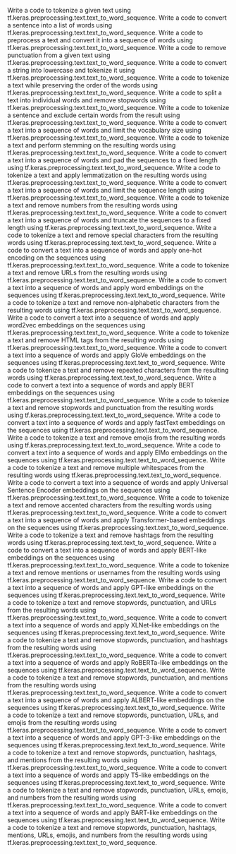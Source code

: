 Write a code to tokenize a given text using tf.keras.preprocessing.text.text_to_word_sequence.
Write a code to convert a sentence into a list of words using tf.keras.preprocessing.text.text_to_word_sequence.
Write a code to preprocess a text and convert it into a sequence of words using tf.keras.preprocessing.text.text_to_word_sequence.
Write a code to remove punctuation from a given text using tf.keras.preprocessing.text.text_to_word_sequence.
Write a code to convert a string into lowercase and tokenize it using tf.keras.preprocessing.text.text_to_word_sequence.
Write a code to tokenize a text while preserving the order of the words using tf.keras.preprocessing.text.text_to_word_sequence.
Write a code to split a text into individual words and remove stopwords using tf.keras.preprocessing.text.text_to_word_sequence.
Write a code to tokenize a sentence and exclude certain words from the result using tf.keras.preprocessing.text.text_to_word_sequence.
Write a code to convert a text into a sequence of words and limit the vocabulary size using tf.keras.preprocessing.text.text_to_word_sequence.
Write a code to tokenize a text and perform stemming on the resulting words using tf.keras.preprocessing.text.text_to_word_sequence.
Write a code to convert a text into a sequence of words and pad the sequences to a fixed length using tf.keras.preprocessing.text.text_to_word_sequence.
Write a code to tokenize a text and apply lemmatization on the resulting words using tf.keras.preprocessing.text.text_to_word_sequence.
Write a code to convert a text into a sequence of words and limit the sequence length using tf.keras.preprocessing.text.text_to_word_sequence.
Write a code to tokenize a text and remove numbers from the resulting words using tf.keras.preprocessing.text.text_to_word_sequence.
Write a code to convert a text into a sequence of words and truncate the sequences to a fixed length using tf.keras.preprocessing.text.text_to_word_sequence.
Write a code to tokenize a text and remove special characters from the resulting words using tf.keras.preprocessing.text.text_to_word_sequence.
Write a code to convert a text into a sequence of words and apply one-hot encoding on the sequences using tf.keras.preprocessing.text.text_to_word_sequence.
Write a code to tokenize a text and remove URLs from the resulting words using tf.keras.preprocessing.text.text_to_word_sequence.
Write a code to convert a text into a sequence of words and apply word embeddings on the sequences using tf.keras.preprocessing.text.text_to_word_sequence.
Write a code to tokenize a text and remove non-alphabetic characters from the resulting words using tf.keras.preprocessing.text.text_to_word_sequence.
Write a code to convert a text into a sequence of words and apply word2vec embeddings on the sequences using tf.keras.preprocessing.text.text_to_word_sequence.
Write a code to tokenize a text and remove HTML tags from the resulting words using tf.keras.preprocessing.text.text_to_word_sequence.
Write a code to convert a text into a sequence of words and apply GloVe embeddings on the sequences using tf.keras.preprocessing.text.text_to_word_sequence.
Write a code to tokenize a text and remove repeated characters from the resulting words using tf.keras.preprocessing.text.text_to_word_sequence.
Write a code to convert a text into a sequence of words and apply BERT embeddings on the sequences using tf.keras.preprocessing.text.text_to_word_sequence.
Write a code to tokenize a text and remove stopwords and punctuation from the resulting words using tf.keras.preprocessing.text.text_to_word_sequence.
Write a code to convert a text into a sequence of words and apply fastText embeddings on the sequences using tf.keras.preprocessing.text.text_to_word_sequence.
Write a code to tokenize a text and remove emojis from the resulting words using tf.keras.preprocessing.text.text_to_word_sequence.
Write a code to convert a text into a sequence of words and apply ElMo embeddings on the sequences using tf.keras.preprocessing.text.text_to_word_sequence.
Write a code to tokenize a text and remove multiple whitespaces from the resulting words using tf.keras.preprocessing.text.text_to_word_sequence.
Write a code to convert a text into a sequence of words and apply Universal Sentence Encoder embeddings on the sequences using tf.keras.preprocessing.text.text_to_word_sequence.
Write a code to tokenize a text and remove accented characters from the resulting words using tf.keras.preprocessing.text.text_to_word_sequence.
Write a code to convert a text into a sequence of words and apply Transformer-based embeddings on the sequences using tf.keras.preprocessing.text.text_to_word_sequence.
Write a code to tokenize a text and remove hashtags from the resulting words using tf.keras.preprocessing.text.text_to_word_sequence.
Write a code to convert a text into a sequence of words and apply BERT-like embeddings on the sequences using tf.keras.preprocessing.text.text_to_word_sequence.
Write a code to tokenize a text and remove mentions or usernames from the resulting words using tf.keras.preprocessing.text.text_to_word_sequence.
Write a code to convert a text into a sequence of words and apply GPT-like embeddings on the sequences using tf.keras.preprocessing.text.text_to_word_sequence.
Write a code to tokenize a text and remove stopwords, punctuation, and URLs from the resulting words using tf.keras.preprocessing.text.text_to_word_sequence.
Write a code to convert a text into a sequence of words and apply XLNet-like embeddings on the sequences using tf.keras.preprocessing.text.text_to_word_sequence.
Write a code to tokenize a text and remove stopwords, punctuation, and hashtags from the resulting words using tf.keras.preprocessing.text.text_to_word_sequence.
Write a code to convert a text into a sequence of words and apply RoBERTa-like embeddings on the sequences using tf.keras.preprocessing.text.text_to_word_sequence.
Write a code to tokenize a text and remove stopwords, punctuation, and mentions from the resulting words using tf.keras.preprocessing.text.text_to_word_sequence.
Write a code to convert a text into a sequence of words and apply ALBERT-like embeddings on the sequences using tf.keras.preprocessing.text.text_to_word_sequence.
Write a code to tokenize a text and remove stopwords, punctuation, URLs, and emojis from the resulting words using tf.keras.preprocessing.text.text_to_word_sequence.
Write a code to convert a text into a sequence of words and apply GPT-3-like embeddings on the sequences using tf.keras.preprocessing.text.text_to_word_sequence.
Write a code to tokenize a text and remove stopwords, punctuation, hashtags, and mentions from the resulting words using tf.keras.preprocessing.text.text_to_word_sequence.
Write a code to convert a text into a sequence of words and apply T5-like embeddings on the sequences using tf.keras.preprocessing.text.text_to_word_sequence.
Write a code to tokenize a text and remove stopwords, punctuation, URLs, emojis, and numbers from the resulting words using tf.keras.preprocessing.text.text_to_word_sequence.
Write a code to convert a text into a sequence of words and apply BART-like embeddings on the sequences using tf.keras.preprocessing.text.text_to_word_sequence.
Write a code to tokenize a text and remove stopwords, punctuation, hashtags, mentions, URLs, emojis, and numbers from the resulting words using tf.keras.preprocessing.text.text_to_word_sequence.